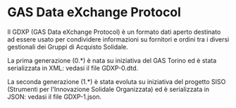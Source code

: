 # GAS Data eXchange Protocol

Il GDXP (GAS Data eXchange Protocol) è un formato dati aperto destinato ad essere usato per condividere informazioni su fornitori e ordini tra i diversi gestionali dei Gruppi di Acquisto Solidale.

La prima generazione (0.*) è nata su iniziativa del GAS Torino ed è stata serializzata in XML: vedasi il file GDXP-0.dtd.

La seconda generazione (1.*) è stata evoluta su iniziativa del progetto SISO (Strumenti per l'Innovazione Solidale Organizzata) ed è serializzata in JSON: vedasi il file GDXP-1.json.
